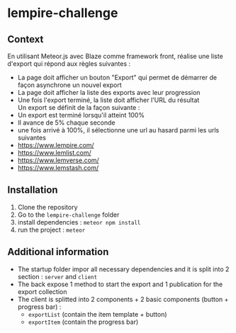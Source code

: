 # lempire-challenge

## Context

En utilisant Meteor.js avec Blaze comme framework front, réalise une liste d'export qui répond aux règles suivantes :

- La page doit afficher un bouton "Export" qui permet de démarrer de façon asynchrone un nouvel export
- La page doit afficher la liste des exports avec leur progression
- Une fois l'export terminé, la liste doit afficher l'URL du résultat Un export se définit de la façon suivante :
- Un export est terminé lorsqu'il atteint 100%
- Il avance de 5% chaque seconde
- une fois arrivé à 100%, il sélectionne une url au hasard parmi les urls suivantes
- https://www.lempire.com/
- https://www.lemlist.com/
- https://www.lemverse.com/
- https://www.lemstash.com/

## Installation

1. Clone the repository
2. Go to the `lempire-challenge` folder
3. install dependencies : `meteor npm install`
4. run the project : `meteor`

## Additional information

- The startup folder impor all necessary dependencies and it is split into 2 section : `server` and `client`
- The back expose 1 method to start the export and 1 publication for the export collection
- The client is splitted into 2 components + 2 basic components (button + progress bar) :
  - `exportList` (contain the item template + button)
  - `exportItem` (contain the progress bar)
